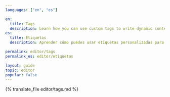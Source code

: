 ```yaml
---
languages: ["en", "es"]

en:
  title: Tags
  description: Learn how you can use custom tags to write dynamic content that is unique for each profile.
es:
  title: Etiquetas
  description: Aprender cómo puedes usar etiquetas personalizadas para escribir contenido dinámico que sea único para cada perfil.

permalink: editor/tags
permalink_es: editor/etiquetas

layout: guide
topic: editor
popular: false
---
```


{% translate_file editor/tags.md %}
